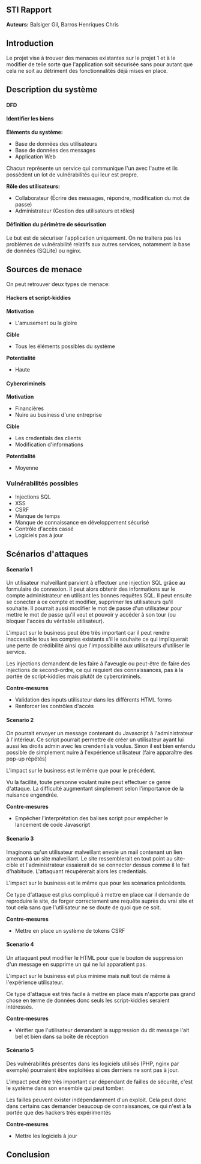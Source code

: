## STI Rapport



**Auteurs:** Balsiger Gil, Barros Henriques Chris 





## Introduction

Le projet vise à trouver des menaces existantes sur le projet 1 et à le modifier de telle sorte que l'application soit sécurisée sans pour autant que cela ne soit au détriment des fonctionnalités déjà mises en place. 



## Description du système



#### DFD

#### Identifier les biens



**Éléments du système:**

- Base de données des utilisateurs
- Base de données des messages
- Application Web

Chacun représente un service qui communique l'un avec l'autre et ils possèdent un lot de vulnérabilités qui leur est propre. 



**Rôle des utilisateurs:**

- Collaborateur (Écrire des messages, répondre, modification du mot de passe)
- Administrateur (Gestion des utilisateurs et rôles)



#### Définition du périmètre de sécurisation

Le but est de sécuriser l'application uniquement. On ne traitera pas les problèmes de vulnérabilité relatifs aux autres services, notamment la base de données (SQLite) ou nginx. 



## Sources de menace

On peut retrouver deux types de menace:



#### Hackers et script-kiddies

**Motivation**

- L'amusement ou la gloire

**Cible**

- Tous les éléments possibles du système

**Potentialité**

- Haute



#### Cybercriminels

**Motivation**

- Financières
- Nuire au business d'une entreprise

**Cible**

- Les credentials des clients
- Modification d'informations

**Potentialité**

- Moyenne



### Vulnérabilités possibles

- Injections SQL
- XSS
- CSRF
- Manque de temps
- Manque de connaissance en développement sécurisé
- Contrôle d'accès cassé
- Logiciels pas à jour



## Scénarios d'attaques

#### Scenario 1

Un utilisateur malveillant parvient à effectuer une injection SQL grâce au formulaire de connexion. Il peut alors obtenir des informations sur le compte administrateur en utilisant les bonnes requêtes SQL. Il peut ensuite se conecter à ce compte et modifier, supprimer les utilisateurs qu'il souhaite. Il pourrait aussi modifier le mot de passe d'un utilisateur pour mettre le mot de passe qu'il veut et pouvoir y accéder à son tour (ou bloquer l'accès du véritable utilisateur).

L'impact sur le business peut être très important car il peut rendre inaccessible tous les comptes existants s'il le souhaite ce qui impliquerait une  perte de crédibilité ainsi que l'impossibilité aux utilisateurs d'utiliser le service.

Les injections demandent de les faire à l'aveugle ou peut-être de faire des injections de second-ordre, ce qui requiert des connaissances, pas à la portée de script-kiddies mais plutôt de cybercriminels.



**Contre-mesures**

- Validation des inputs utilisateur dans les différents HTML forms
- Renforcer les contrôles d'accès





#### Scenario 2

On pourrait envoyer un message contenant du Javascript à l'administrateur à l'intérieur. Ce script pourrait permettre de créer un utilisateur ayant lui aussi les droits admin avec les crendentials voulus. Sinon il est bien entendu possible de simplement nuire à l'expérience utilisateur (faire apparaître des pop-up répétés)

L'impact sur le business est le même que pour le précédent.

Vu la facilité, toute personne voulant nuire peut effectuer ce genre d'attaque. La difficulté augmentant simplement selon l'importance de la nuisance engendrée.



**Contre-mesures**

- Empêcher l'interprétation des balises script pour empêcher le lancement de code Javascript





#### Scenario 3

Imaginons qu'un utilisateur malveillant envoie un mail contenant un lien amenant à un site malveillant. Le site ressemblerait en tout point au site-cible et l'administrateur essaierait de se connecter dessus comme il le fait d'habitude. L'attaquant récupérerait alors les credentials. 

L'impact sur le business est le même que pour les scénarios précédents.

Ce type d'attaque est plus compliqué à mettre en place car il demande de reproduire le site, de forger correctement une requête auprès du vrai site et tout cela sans que l'utilisateur ne se doute de quoi que ce soit.



**Contre-mesures**

- Mettre en place un système de tokens CSRF



#### Scenario 4

Un attaquant peut modifier le HTML pour que le bouton de suppression d'un message en supprime un qui ne lui apparatient pas. 

L'impact sur le business est plus minime mais nuit tout de même à l'expérience utilisateur.

Ce type d'attaque est très facile à mettre en place mais n'apporte pas grand chose en terme de données donc seuls les script-kiddies seraient intéressés.



**Contre-mesures**

- Vérifier que l'utilisateur demandant la suppression du dit message l'ait bel et bien dans sa boîte de réception



#### Scénario 5

Des vulnérabilités présentes dans les logiciels utilisés (PHP, nginx par exemple) pourraient être exploitées si ces derniers ne sont pas à jour. 

L'impact peut être très important car dépendant de failles de sécurité, c'est le système dans son ensemble qui peut tomber.

Les failles peuvent exister indépendamment d'un exploit. Cela peut donc dans certains cas demander beaucoup de connaissances, ce qui n'est à la portée que des hackers très expérimentés 



**Contre-mesures**

- Mettre les logiciels à jour



## Conclusion

